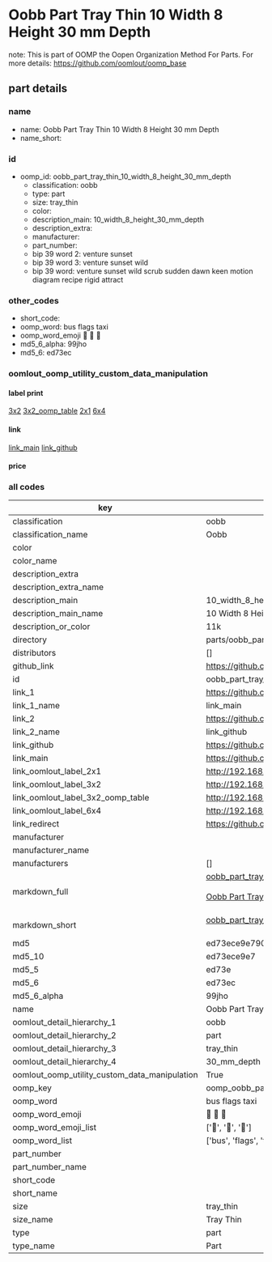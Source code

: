 # Oobb Part Tray Thin 10 Width 8 Height 30 mm Depth  

note: This is part of OOMP the Oopen Organization Method For Parts. For more details: https://github.com/oomlout/oomp_base

##  part details
  







### name
* name: Oobb Part Tray Thin 10 Width 8 Height 30 mm Depth
* name_short: 
### id
* oomp_id: oobb_part_tray_thin_10_width_8_height_30_mm_depth
  * classification: oobb
  * type: part
  * size: tray_thin
  * color: 
  * description_main: 10_width_8_height_30_mm_depth
  * description_extra: 
  * manufacturer: 
  * part_number: 
  * bip 39 word 2: venture sunset
  * bip 39 word 3: venture sunset wild
  * bip 39 word: venture sunset wild scrub sudden dawn keen motion diagram recipe rigid attract

### other_codes
* short_code: 
* oomp_word: bus flags taxi
* oomp_word_emoji :bus: :flags: :taxi:
* md5_6_alpha: 99jho
* md5_6: ed73ec






### oomlout_oomp_utility_custom_data_manipulation
#### label print
[3x2](http://192.168.1.245:1112/?label=oomp%2099jho)
[3x2_oomp_table](http://192.168.1.108:1112/?label=oomp%2099jho)
[2x1](http://192.168.1.242:1112/?label=oomp%2099jho)
[6x4](http://192.168.1.55:1112/?label=oomp%2099jho)    

#### link

[link_main](https://github.com/oomlout/oomlout_oomp_version_1_messy/tree/main/parts/oobb_part_tray_thin_10_width_8_height_30_mm_depth) [link_github](https://github.com/oomlout/oomlout_oomp_version_1_messy/tree/main/parts/oobb_part_tray_thin_10_width_8_height_30_mm_depth)                             

#### price







### all codes 
| key | value |  
| --- | --- |  
| classification | oobb |  
| classification_name | Oobb |  
| color |  |  
| color_name |  |  
| description_extra |  |  
| description_extra_name |  |  
| description_main | 10_width_8_height_30_mm_depth |  
| description_main_name | 10 Width 8 Height 30 mm Depth |  
| description_or_color | 11k |  
| directory | parts/oobb_part_tray_thin_10_width_8_height_30_mm_depth |  
| distributors | [] |  
| github_link | https://github.com/oomlout/oomlout_oomp_part_src/tree/main/parts/oobb_part_tray_thin_10_width_8_height_30_mm_depth |  
| id | oobb_part_tray_thin_10_width_8_height_30_mm_depth |  
| link_1 | https://github.com/oomlout/oomlout_oomp_version_1_messy/tree/main/parts/oobb_part_tray_thin_10_width_8_height_30_mm_depth |  
| link_1_name | link_main |  
| link_2 | https://github.com/oomlout/oomlout_oomp_version_1_messy/tree/main/parts/oobb_part_tray_thin_10_width_8_height_30_mm_depth |  
| link_2_name | link_github |  
| link_github | https://github.com/oomlout/oomlout_oomp_version_1_messy/tree/main/parts/oobb_part_tray_thin_10_width_8_height_30_mm_depth |  
| link_main | https://github.com/oomlout/oomlout_oomp_version_1_messy/tree/main/parts/oobb_part_tray_thin_10_width_8_height_30_mm_depth |  
| link_oomlout_label_2x1 | http://192.168.1.242:1112/?label=oomp%2099jho |  
| link_oomlout_label_3x2 | http://192.168.1.245:1112/?label=oomp%2099jho |  
| link_oomlout_label_3x2_oomp_table | http://192.168.1.108:1112/?label=oomp%2099jho |  
| link_oomlout_label_6x4 | http://192.168.1.55:1112/?label=oomp%2099jho |  
| link_redirect | https://github.com/oomlout/oomlout_oomp_version_1_messy/tree/main/parts/oobb_part_tray_thin_10_width_8_height_30_mm_depth |  
| manufacturer |  |  
| manufacturer_name |  |  
| manufacturers | [] |  
| markdown_full | [oobb_part_tray_thin_10_width_8_height_30_mm_depth](none)<br>[](none)<br>[Oobb Part Tray Thin 10 Width 8 Height 30 Mm Depth](none)<br><br> |  
| markdown_short | [oobb_part_tray_thin_10_width_8_height_30_mm_depth](none)<br><br> |  
| md5 | ed73ece9e7904f34dfec4c1df6366792 |  
| md5_10 | ed73ece9e7 |  
| md5_5 | ed73e |  
| md5_6 | ed73ec |  
| md5_6_alpha | 99jho |  
| name | Oobb Part Tray Thin 10 Width 8 Height 30 mm Depth |  
| oomlout_detail_hierarchy_1 | oobb |  
| oomlout_detail_hierarchy_2 | part |  
| oomlout_detail_hierarchy_3 | tray_thin |  
| oomlout_detail_hierarchy_4 | 30_mm_depth |  
| oomlout_oomp_utility_custom_data_manipulation | True |  
| oomp_key | oomp_oobb_part_tray_thin_10_width_8_height_30_mm_depth |  
| oomp_word | bus flags taxi |  
| oomp_word_emoji | :bus: :flags: :taxi: |  
| oomp_word_emoji_list | [':bus:', ':flags:', ':taxi:'] |  
| oomp_word_list | ['bus', 'flags', 'taxi'] |  
| part_number |  |  
| part_number_name |  |  
| short_code |  |  
| short_name |  |  
| size | tray_thin |  
| size_name | Tray Thin |  
| type | part |  
| type_name | Part |  
